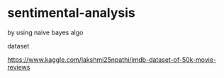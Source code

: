 # sentimental-analysis
by using naive bayes algo


dataset

  https://www.kaggle.com/lakshmi25npathi/imdb-dataset-of-50k-movie-reviews
